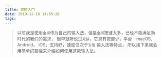```yaml
---
title: 双拼入门
date: 2019-12-16 14:55:20
tags:
---
```


>以前我是使用`全拼`作为自己的输入法，但是`全拼`按键太多，已经不能满足新时代的我们的需求，
>很早就听说过`双拼`，它具有按键少，平台「macOS, Android， iOS」支持好，速度仅次于`五笔` 输入法等特点，
>所以接下来我会用简单的篇幅来介绍如何使用这款输入法。